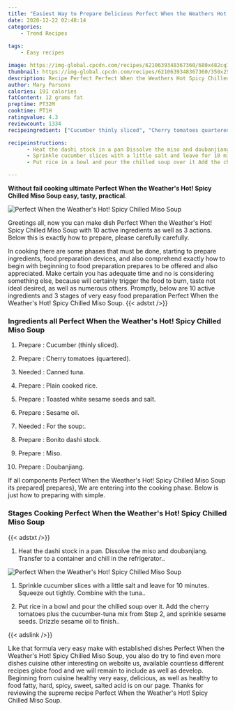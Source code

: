 ```yaml
---
title: "Easiest Way to Prepare Delicious Perfect When the Weathers Hot Spicy Chilled Miso Soup"
date: 2020-12-22 02:48:14
categories:
    - Trend Recipes
    
tags:
    - Easy recipes

image: https://img-global.cpcdn.com/recipes/6210639348367360/680x482cq70/perfect-when-the-weathers-hot-spicy-chilled-miso-soup-recipe-main-photo.jpg
thumbnail: https://img-global.cpcdn.com/recipes/6210639348367360/350x250cq70/perfect-when-the-weathers-hot-spicy-chilled-miso-soup-recipe-main-photo.jpg
description: Recipe Perfect Perfect When the Weathers Hot Spicy Chilled Miso Soup with 10 ingredients and 3 stages of easy cooking.
author: Mary Parsons
calories: 191 calories
fatContent: 12 grams fat
preptime: PT32M
cooktime: PT1H
ratingvalue: 4.3
reviewcount: 1334
recipeingredient: ["Cucumber thinly sliced", "Cherry tomatoes quartered", "Canned tuna", "Plain cooked rice", "Toasted white sesame seeds and salt", "Sesame oil", "For the soup", "Bonito dashi stock", "Miso", "Doubanjiang"]

recipeinstructions: 
      - Heat the dashi stock in a pan Dissolve the miso and doubanjiang Transfer to a container and chill in the refrigerator 
      - Sprinkle cucumber slices with a little salt and leave for 10 minutes Squeeze out tightly Combine with the tuna 
      - Put rice in a bowl and pour the chilled soup over it Add the cherry tomatoes plus the cucumbertuna mix from Step 2 and sprinkle sesame seeds Drizzle sesame oil to finish

---
```




**Without fail cooking ultimate Perfect When the Weather&#39;s Hot! Spicy Chilled Miso Soup easy, tasty, practical**. 


![Perfect When the Weather&#39;s Hot! Spicy Chilled Miso Soup](https://img-global.cpcdn.com/recipes/6210639348367360/680x482cq70/perfect-when-the-weathers-hot-spicy-chilled-miso-soup-recipe-main-photo.jpg "Perfect When the Weather&#39;s Hot! Spicy Chilled Miso Soup")




Greetings all, now you can make dish Perfect When the Weather&#39;s Hot! Spicy Chilled Miso Soup with 10 active ingredients as well as 3 actions. Below this is exactly how to prepare, please carefully carefully.

In cooking there are some phases that must be done, starting to prepare ingredients, food preparation devices, and also comprehend exactly how to begin with beginning to food preparation prepares to be offered and also appreciated. Make certain you has adequate time and no is considering something else, because will certainly trigger the food to burn, taste not ideal desired, as well as numerous others. Promptly, below are 10 active ingredients and 3 stages of very easy food preparation Perfect When the Weather&#39;s Hot! Spicy Chilled Miso Soup.
{{< adstxt />}}

### Ingredients all Perfect When the Weather&#39;s Hot! Spicy Chilled Miso Soup


1. Prepare  : Cucumber (thinly sliced).

1. Prepare  : Cherry tomatoes (quartered).

1. Needed  : Canned tuna.

1. Prepare  : Plain cooked rice.

1. Prepare  : Toasted white sesame seeds and salt.

1. Prepare  : Sesame oil.

1. Needed  : For the soup:.

1. Prepare  : Bonito dashi stock.

1. Prepare  : Miso.

1. Prepare  : Doubanjiang.



If all components Perfect When the Weather&#39;s Hot! Spicy Chilled Miso Soup its prepared| prepares}, We are entering into the cooking phase. Below is just how to preparing with simple.

### Stages Cooking Perfect When the Weather&#39;s Hot! Spicy Chilled Miso Soup

{{< adstxt />}}


1. Heat the dashi stock in a pan. Dissolve the miso and doubanjiang. Transfer to a container and chill in the refrigerator..



![Perfect When the Weather&#39;s Hot! Spicy Chilled Miso Soup](https://img-global.cpcdn.com/steps/6697598244093952/160x128cq70/perfect-when-the-weathers-hot-spicy-chilled-miso-soup-recipe-step-1-photo.jpg" "Perfect When the Weather&#39;s Hot! Spicy Chilled Miso Soup")



1. Sprinkle cucumber slices with a little salt and leave for 10 minutes. Squeeze out tightly. Combine with the tuna..



1. Put rice in a bowl and pour the chilled soup over it. Add the cherry tomatoes plus the cucumber-tuna mix from Step 2, and sprinkle sesame seeds. Drizzle sesame oil to finish..





{{< adslink />}}

Like that formula very easy make with established dishes Perfect When the Weather&#39;s Hot! Spicy Chilled Miso Soup, you also do try to find even more dishes cuisine other interesting on website us, available countless different recipes globe food and we will remain to include as well as develop. Beginning from cuisine healthy very easy, delicious, as well as healthy to food fatty, hard, spicy, sweet, salted acid is on our page. Thanks for reviewing the supreme recipe Perfect When the Weather&#39;s Hot! Spicy Chilled Miso Soup.
